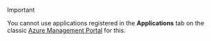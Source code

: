 > [!IMPORTANT]
> You cannot use applications registered in the **Applications** tab on the classic [Azure Management Portal](https://manage.windowsazure.com/) for this.
> 
> 

<!--HONumber=Sep16_HO4-->


